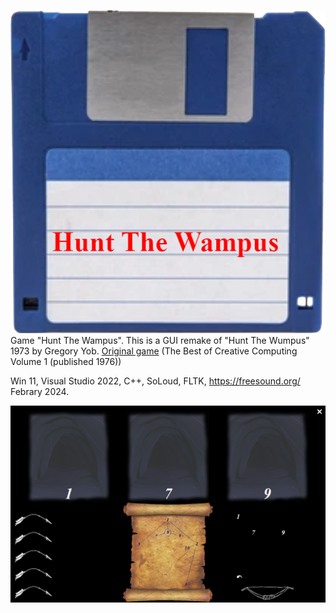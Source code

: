 ![img1.png](img1.png)
Game "Hunt The Wampus". This is a GUI remake of "Hunt The Wumpus" 1973 by Gregory Yob. 
[Original game](https://www.atariarchives.org/bcc1/showpage.php?page=247) (The Best of Creative Computing Volume 1 (published 1976))

Win 11, Visual Studio 2022, C++, SoLoud, FLTK, https://freesound.org/
Febrary 2024.

![img2.png](img2.png)
